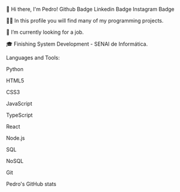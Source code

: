 👋 Hi there, I'm Pedro!
Github Badge Linkedin Badge Instagram Badge

👨‍💻 In this profile you will find many of my programming projects.

🏢 I’m currently looking for a job.

🎓 Finishing System Development - SENAI de Informática.


Languages and Tools:

Python

HTML5

CSS3

JavaScript

TypeScript

React

Node.js

SQL

NoSQL

Git



Pedro's GitHub stats
